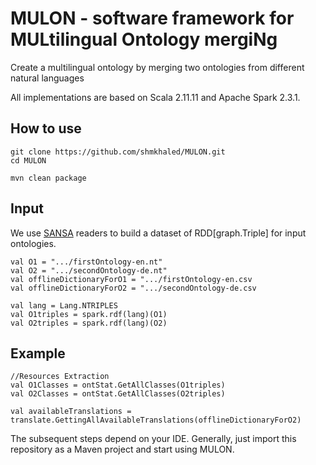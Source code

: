 # MULON - software framework for MULtilingual Ontology mergiNg
Create a multilingual ontology by merging two ontologies from different natural languages

All implementations are based on Scala 2.11.11 and Apache Spark 2.3.1. 

How to use
----------
````
git clone https://github.com/shmkhaled/MULON.git
cd MULON

mvn clean package
````
Input
----------
We use [SANSA](https://github.com/SANSA-Stack) readers to build a dataset of RDD[graph.Triple] for input ontologies.
````
val O1 = ".../firstOntology-en.nt"
val O2 = ".../secondOntology-de.nt"
val offlineDictionaryForO1 = ".../firstOntology-en.csv
val offlineDictionaryForO2 = ".../secondOntology-de.csv
 
val lang = Lang.NTRIPLES
val O1triples = spark.rdf(lang)(O1)
val O2triples = spark.rdf(lang)(O2)
````

Example
----------

````
//Resources Extraction
val O1Classes = ontStat.GetAllClasses(O1triples)
val O2Classes = ontStat.GetAllClasses(O2triples)

val availableTranslations = translate.GettingAllAvailableTranslations(offlineDictionaryForO2)

````

The subsequent steps depend on your IDE. Generally, just import this repository as a Maven project and start using MULON.
